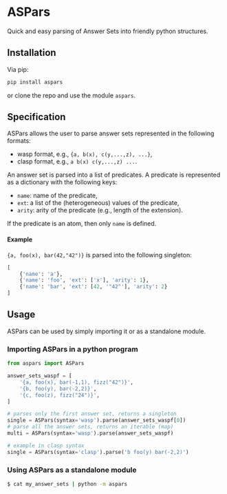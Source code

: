 # ASPars

Quick and easy parsing of Answer Sets into friendly python structures.

## Installation

Via pip:
```bash
pip install aspars
```

or clone the repo and use the module `aspars`.

## Specification

ASPars allows the user to parse answer sets represented in the following formats:
* wasp format, e.g., `{a, b(x), c(y,...,z), ...}`,
* clasp format, e.g., `a b(x) c(y,...,z) ...`.

An answer set is parsed into a list of predicates. A predicate is represented as a dictionary with the following keys:
* `name`: name of the predicate,
* `ext`: a list of the (heterogeneous) values of the predicate,
* `arity`: arity of the predicate (e.g., length of the extension).

If the predicate is an atom, then only `name` is defined.

#### Example
`{a, foo(x), bar(42,"42")}` is parsed into the following singleton:
```python
[
    {'name': 'a'},
    {'name': 'foo', 'ext': ['x'], 'arity': 1},
    {'name': 'bar', 'ext': [42, '"42"'], 'arity': 2}
]
```

## Usage

ASPars can be used by simply importing it or as a standalone module.


### Importing ASPars in a python program
```python
from aspars import ASPars

answer_sets_waspf = [
    '{a, foo(x), bar(-1,1), fizz("42")}',
    '{b, foo(y), bar(-2,2)}',
    '{c, foo(z), fizz("24")}',
]

# parses only the first answer set, returns a singleton
single = ASPars(syntax='wasp').parse(answer_sets_waspf[0])
# parse all the answer sets, returns an iterable (map)
multi = ASPars(syntax='wasp').parse(answer_sets_waspf)

# example in clasp syntax
single = ASPars(syntax='clasp').parse('b foo(y) bar(-2,2)')
```

### Using ASPars as a standalone module
```bash
$ cat my_answer_sets | python -m aspars
```